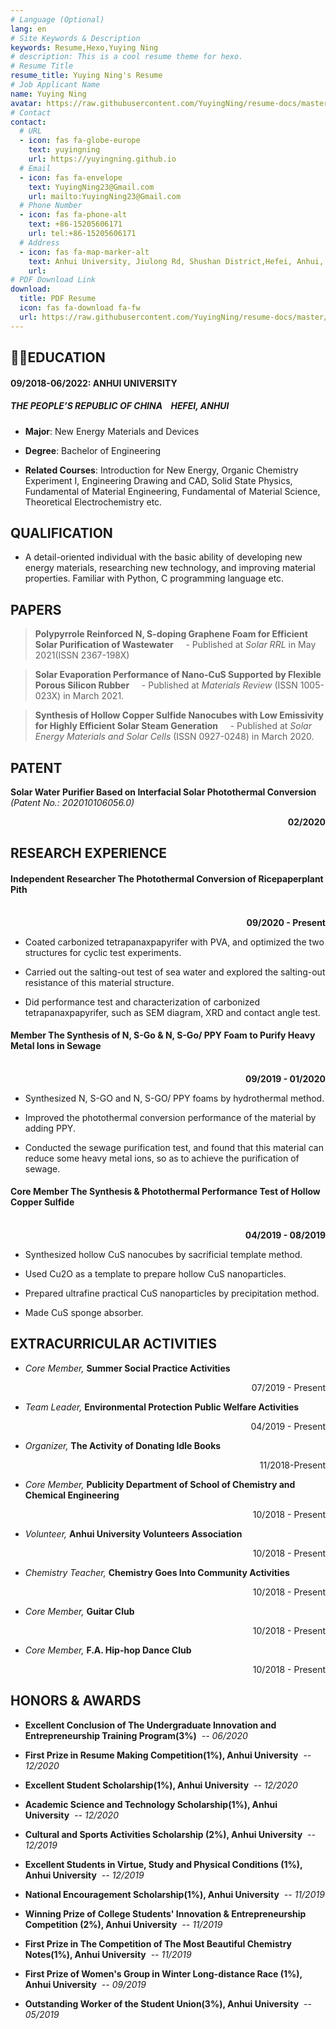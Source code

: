 ```yaml
---
# Language (Optional)
lang: en
# Site Keywords & Description
keywords: Resume,Hexo,Yuying Ning
# description: This is a cool resume theme for hexo.
# Resume Title
resume_title: Yuying Ning's Resume
# Job Applicant Name
name: Yuying Ning
avatar: https://raw.githubusercontent.com/YuyingNing/resume-docs/master/assets/android-chrome-512x512.png
# Contact
contact:
  # URL
  - icon: fas fa-globe-europe
    text: yuyingning
    url: https://yuyingning.github.io
  # Email
  - icon: fas fa-envelope
    text: YuyingNing23@Gmail.com
    url: mailto:YuyingNing23@Gmail.com
  # Phone Number
  - icon: fas fa-phone-alt
    text: +86-15205606171
    url: tel:+86-15205606171
  # Address
  - icon: fas fa-map-marker-alt
    text: Anhui University, Jiulong Rd, Shushan District,Hefei, Anhui, China,230601
    url:
# PDF Download Link
download:
  title: PDF Resume
  icon: fas fa-download fa-fw
  url: https://raw.githubusercontent.com/YuyingNing/resume-docs/master/Resume.pdf
---
```


## <i class="fas fa-user-graduate"></i> EDUCATION

#### 09/2018-06/2022: ANHUI UNIVERSITY

##### THE PEOPLE’S REPUBLIC OF CHINA&nbsp;&nbsp;&nbsp;&nbsp;HEFEI, ANHUI

* **Major**: New Energy Materials and Devices

* **Degree**: Bachelor of Engineering

* **Related Courses**: Introduction for New Energy, Organic Chemistry Experiment I, Engineering Drawing and CAD, Solid State Physics, Fundamental of Material Engineering, Fundamental of Material Science, Theoretical Electrochemistry etc.

## <i class="fas fa-flag"></i> QUALIFICATION

* A detail-oriented individual with the basic ability of developing new energy materials, researching new technology, and improving material properties. Familiar with Python, C programming language etc.

## <i class="far fa-newspaper"></i> PAPERS

> **Polypyrrole Reinforced N, S-doping Graphene Foam for Efficient Solar Purification of Wastewater**
> &nbsp;&nbsp;&nbsp;&nbsp;- Published at _Solar RRL_ in May 2021(ISSN 2367-198X)

> **Solar Evaporation Performance of Nano-CuS Supported by Flexible Porous Silicon Rubber**
> &nbsp;&nbsp;&nbsp;&nbsp;- Published at _Materials Review_ (ISSN 1005-023X) in March 2021.

> **Synthesis of Hollow Copper Sulfide Nanocubes with Low Emissivity for Highly Efficient Solar Steam Generation**
> &nbsp;&nbsp;&nbsp;&nbsp;- Published at _Solar Energy Materials and Solar Cells_ (ISSN 0927-0248) in March 2020.

## <i class="fas fa-file-word"></i> PATENT

**Solar Water Purifier Based on Interfacial Solar Photothermal Conversion** _(Patent No.: 202010106056.0)_

<div style="text-align: right; font-weight: bold;">02/2020</div>

## <i class="fas fa-search"></i> RESEARCH EXPERIENCE

#### Independent Researcher The Photothermal Conversion of Ricepaperplant Pith

<br/>
<div style="text-align: right; font-weight: bold;">09/2020 - Present</div>

* Coated carbonized tetrapanaxpapyrifer with PVA, and optimized the two structures for cyclic test experiments.

* Carried out the salting-out test of sea water and explored the salting-out resistance of this material structure.

* Did performance test and characterization of carbonized tetrapanaxpapyrifer, such as SEM diagram, XRD and
contact angle test.

#### Member The Synthesis of N, S-Go & N, S-Go/ PPY Foam to Purify Heavy Metal Ions in Sewage

<br/>
<div style="text-align: right; font-weight: bold;">09/2019 - 01/2020</div>

* Synthesized N, S-GO and N, S-GO/ PPY foams by hydrothermal method.

* Improved the photothermal conversion performance of the material by adding PPY.

* Conducted the sewage purification test, and found that this material can reduce some heavy metal ions, so as to achieve the purification of sewage.

#### Core Member The Synthesis & Photothermal Performance Test of Hollow Copper Sulfide

<br/>
<div style="text-align: right; font-weight: bold;">04/2019 - 08/2019</div>

* Synthesized hollow CuS nanocubes by sacrificial template method.

* Used Cu2O as a template to prepare hollow CuS nanoparticles.

* Prepared ultrafine practical CuS nanoparticles by precipitation method.

* Made CuS sponge absorber.

## <i class="fas fa-shapes"></i> EXTRACURRICULAR ACTIVITIES

* _Core Member,_ **Summer Social Practice Activities**

<p style="text-align: right;">07/2019 - Present</p>

* _Team Leader,_ **Environmental Protection Public Welfare Activities**

<p style="text-align: right;">04/2019 - Present</p>

* _Organizer,_ **The Activity of Donating Idle Books**

<p style="text-align: right;">11/2018-Present</p>

* _Core Member,_ **Publicity Department of School of Chemistry and Chemical Engineering**

<p style="text-align: right;">10/2018 - Present</p>

* _Volunteer,_ **Anhui University Volunteers Association**

<p style="text-align: right;">10/2018 - Present</p>

* _Chemistry Teacher,_ **Chemistry Goes Into Community Activities**

<p style="text-align: right;">10/2018 - Present</p>

* _Core Member,_ **Guitar Club**

<p style="text-align: right;">10/2018 - Present</p>

* _Core Member,_ **F.A. Hip-hop Dance Club**

<p style="text-align: right;">10/2018 - Present</p>

## <i class="fas fa-award"></i> HONORS & AWARDS

* **Excellent Conclusion of The Undergraduate Innovation and Entrepreneurship Training Program(3%)**&nbsp;&nbsp;_-- 06/2020_

* **First Prize in Resume Making Competition(1%), Anhui University**&nbsp;&nbsp;_-- 12/2020_

* **Excellent Student Scholarship(1%), Anhui University**&nbsp;&nbsp;_-- 12/2020_

* **Academic Science and Technology Scholarship(1%), Anhui University**&nbsp;&nbsp;_-- 12/2020_

* **Cultural and Sports Activities Scholarship (2%), Anhui University**&nbsp;&nbsp;_-- 12/2019_

* **Excellent Students in Virtue, Study and Physical Conditions (1%), Anhui University**&nbsp;&nbsp;_-- 12/2019_

* **National Encouragement Scholarship(1%), Anhui University**&nbsp;&nbsp;_-- 11/2019_

* **Winning Prize of College Students' Innovation & Entrepreneurship Competition (2%), Anhui University**&nbsp;&nbsp;_-- 11/2019_

* **First Prize in The Competition of The Most Beautiful Chemistry Notes(1%), Anhui University**&nbsp;&nbsp;_-- 11/2019_

* **First Prize of Women's Group in Winter Long-distance Race (1%), Anhui University**&nbsp;&nbsp;_-- 09/2019_

* **Outstanding Worker of the Student Union(3%), Anhui University**&nbsp;&nbsp;_-- 05/2019_
